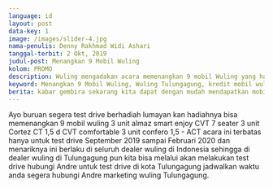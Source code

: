 ```yaml
---
language: id
layout: post
data-key: 1
image: /images/slider-4.jpg
nama-penulis: Denny Rakhmad Widi Ashari
tanggal-terbit: 2 Okt, 2019
judul-post: Menangkan 9 Mobil Wuling
kolom: PROMO
description: Wuling mengadakan acara memenangkan 9 mobil Wuling yang hadiahnya adalah 3 unit almas 3 unit Cortez CT 3 unit confero S ini berlaku sampai dengan Februari 2020.
keyword: Menangkan 9 Mobil Wuling, Wuling Tulungagung, kredit mobil wuling dp murah, kredit dp murah wuling, mobil wulling, harga kredit wuling, wuling harga kredit, harga mobil baru wuling, wu ling confero, harga baru wuling, harga terbaru wuling, berapa harga wuling confero, harga wuling confero terbaru, bengkel resmi wuling
berita: kabar gembira sekarang kita dapat dengan mudah mendapatkan mobil wuling secara gratis karena Wuling sedang mengadakan acara memenangkan 9 mobil Wuling yang hadiahnya adalah 3 unit almas 3 unit Cortez CT 3 unit confero S ini berlaku dari September 2019 sampai dengan Februari 2020. Caranya gampang sekali hanya tinggal registrasi lalu melakukan test drive mendapat nomor undian dan melihat pengundian dan akhirnya menunggu hadiah datang. Pendaftarannya bisa diakses di driveandwin.wuling.id untuk informasi lebih lanjut bisa klik tombol WhatsApp di pojok kanan bawah. 
---
```

Ayo buruan segera test drive berhadiah lumayan kan hadiahnya bisa memenangkan 9 mobil wuling 3 unit almaz smart enjoy CVT 7 seater 3 unit Cortez CT 1,5 d CVT comfortable 3 unit confero 1,5 - ACT acara ini terbatas hanya untuk test drive September 2019 sampai Februari 2020 dan menariknya ini berlaku di seluruh dealer wuling di Indonesia sehingga di dealer wuling di Tulungagung pun kita bisa melalui akan melakukan test drive hubungi Andre untuk test drive di kota Tulungagung jadwalkan waktu anda segera hubungi Andre marketing wuling Tulungagung.